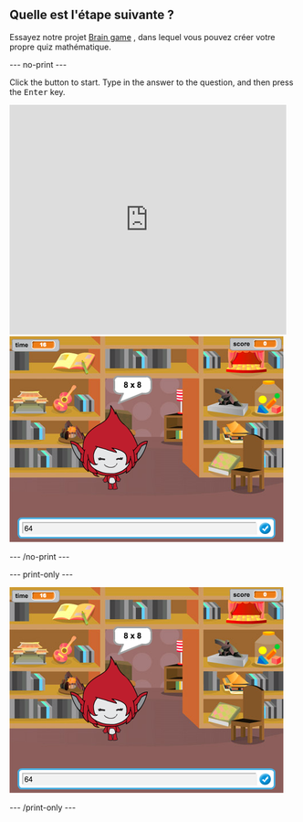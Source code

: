 ## Quelle est l'étape suivante ?

Essayez notre projet [Brain game](https://projects.raspberrypi.org/en/projects/brain-game?utm_source=pathway&utm_medium=whatnext&utm_campaign=projects) , dans lequel vous pouvez créer votre propre quiz mathématique.

\--- no-print \---

Click the button to start. Type in the answer to the question, and then press the <kbd>Enter</kbd> key.

<div class="scratch-preview">
  <iframe allowtransparency="true" width="485" height="402" src="https://scratch.mit.edu/projects/embed/250234955/?autostart=false" frameborder="0" scrolling="no"></iframe>
  <img src="images/brain-final.png">
</div>

\--- /no-print \---

\--- print-only \---

![Brain Game](images/brain-final.png)

\--- /print-only \---